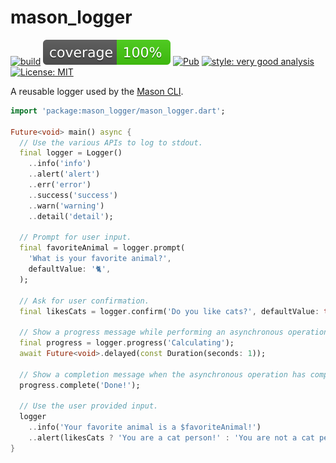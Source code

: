 # mason_logger

[![build](https://github.com/felangel/mason/workflows/mason_logger/badge.svg)](https://github.com/felangel/mason/actions)
[![coverage](https://raw.githubusercontent.com/felangel/mason/master/packages/mason_logger/coverage_badge.svg)](https://github.com/felangel/mason/actions)
[![Pub](https://img.shields.io/pub/v/mason_logger.svg)](https://pub.dev/packages/mason)
[![style: very good analysis](https://img.shields.io/badge/style-very_good_analysis-B22C89.svg)](https://pub.dev/packages/very_good_analysis)
[![License: MIT](https://img.shields.io/badge/license-MIT-purple.svg)](https://opensource.org/licenses/MIT)

A reusable logger used by the [Mason CLI](https://github.com/felangel/mason).

```dart
import 'package:mason_logger/mason_logger.dart';

Future<void> main() async {
  // Use the various APIs to log to stdout.
  final logger = Logger()
    ..info('info')
    ..alert('alert')
    ..err('error')
    ..success('success')
    ..warn('warning')
    ..detail('detail');

  // Prompt for user input.
  final favoriteAnimal = logger.prompt(
    'What is your favorite animal?',
    defaultValue: '🐈',
  );

  // Ask for user confirmation.
  final likesCats = logger.confirm('Do you like cats?', defaultValue: true);

  // Show a progress message while performing an asynchronous operation.
  final progress = logger.progress('Calculating');
  await Future<void>.delayed(const Duration(seconds: 1));

  // Show a completion message when the asynchronous operation has completed.
  progress.complete('Done!');

  // Use the user provided input.
  logger
    ..info('Your favorite animal is a $favoriteAnimal!')
    ..alert(likesCats ? 'You are a cat person!' : 'You are not a cat person.');
}
```
